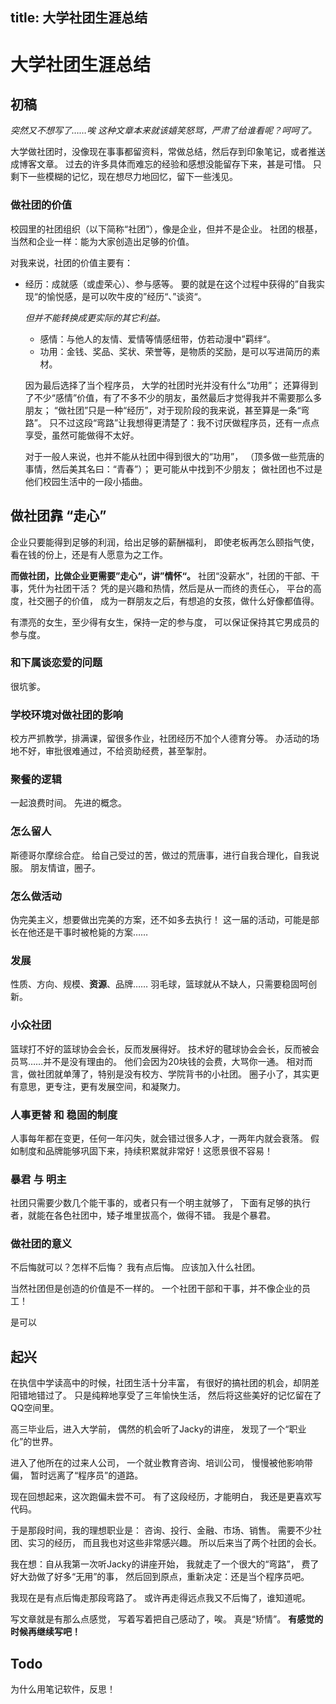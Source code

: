 title: 大学社团生涯总结
---
<!--updated: 2016-01-20-->

# 大学社团生涯总结

## 初稿

*突然又不想写了……唉*
*这种文章本来就该嬉笑怒骂，严肃了给谁看呢？呵呵了。*

大学做社团时，没像现在事事都留资料，常做总结，然后存到印象笔记，或者推送成博客文章。
过去的许多具体而难忘的经验和感想没能留存下来，甚是可惜。
只剩下一些模糊的记忆，现在想尽力地回忆，留下一些浅见。

### 做社团的价值

校园里的社团组织（以下简称“社团”），像是企业，但并不是企业。
社团的根基，当然和企业一样：能为大家创造出足够的价值。

对我来说，社团的价值主要有：

-   经历：成就感（或虚荣心）、参与感等。
    要的就是在这个过程中获得的”自我实现“的愉悦感，是可以吹牛皮的”经历“、”谈资“。

    *但并不能转换成更实际的其它利益。*

    -   感情：与他人的友情、爱情等情感纽带，仿若动漫中”羁绊“。
    -   功用：金钱、奖品、奖状、荣誉等，是物质的奖励，是可以写进简历的素材。

    因为最后选择了当个程序员， 大学的社团时光并没有什么“功用”；
    还算得到了不少“感情”价值，有了不多不少的朋友，虽然最后才觉得我并不需要那么多朋友；
    “做社团”只是一种“经历”，对于现阶段的我来说，甚至算是一条“弯路”。
    只不过这段“弯路”让我想得更清楚了：我不讨厌做程序员，还有一点点享受，虽然可能做得不太好。

    对于一般人来说，也并不能从社团中得到很大的“功用”，
    （顶多做一些荒唐的事情，然后美其名曰：“青春”）；
    更可能从中找到不少朋友；
    做社团也不过是他们校园生活中的一段小插曲。

## 做社团靠 “走心”

企业只要能得到足够的利润，给出足够的薪酬福利，
即使老板再怎么颐指气使，看在钱的份上，还是有人愿意为之工作。

**而做社团，比做企业更需要”走心“，讲”情怀“。**
社团“没薪水”，社团的干部、干事，凭什为社团干活？
凭的是兴趣和热情，然后是从一而终的责任心，
平台的高度，社交圈子的价值，
成为一群朋友之后，有想追的女孩，做什么好像都值得。

有漂亮的女生，至少得有女生，保持一定的参与度，
可以保证保持其它男成员的参与度。

### 和下属谈恋爱的问题

很坑爹。

### 学校环境对做社团的影响

校方严抓教学，排满课，留很多作业，社团经历不加个人德育分等。
办活动的场地不好，审批很难通过，不给资助经费，甚至掣肘。

### 聚餐的逻辑

一起浪费时间。
先进的概念。

### 怎么留人

斯德哥尔摩综合症。
给自己受过的苦，做过的荒唐事，进行自我合理化，自我说服。
朋友情谊，圈子。

### 怎么做活动

伪完美主义，想要做出完美的方案，还不如多去执行！
这一届的活动，可能是部长在他还是干事时被枪毙的方案……

### 发展

性质、方向、规模、**资源**、品牌……
羽毛球，篮球就从不缺人，只需要稳固呵创新。

### 小众社团

篮球打不好的篮球协会会长，反而发展得好。
技术好的毽球协会会长，反而被会员骂……并不是没有理由的。
他们会因为20块钱的会费，大骂你一通。
相对而言，做社团就单薄了，特别是没有校方、学院背书的小社团。
圈子小了，其实更有意思，更专注，更有发展空间，和凝聚力。

### 人事更替 和 稳固的制度

人事每年都在变更，任何一年闪失，就会错过很多人才，一两年内就会衰落。
假如制度和品牌能够巩固下来，持续积累就非常好！这愿景很不容易！

### 暴君 与 明主

社团只需要少数几个能干事的，或者只有一个明主就够了，
下面有足够的执行者，就能在各色社团中，矮子堆里拔高个，做得不错。
我是个暴君。

### 做社团的意义

不后悔就可以？怎样不后悔？
我有点后悔。
应该加入什么社团。

当然社团但是创造的价值是不一样的。
一个社团干部和干事，并不像企业的员工！

是可以

## 起兴

在执信中学读高中的时候，社团生活十分丰富，
有很好的搞社团的机会，却阴差阳错地错过了。
只是纯粹地享受了三年愉快生活，
然后将这些美好的记忆留在了QQ空间里。

高三毕业后，进入大学前，
偶然的机会听了Jacky的讲座，
发现了一个“职业化”的世界。

进入了他所在的过来人公司，
一个就业教育咨询、培训公司，
慢慢被他影响带偏，
暂时远离了“程序员”的道路。

现在回想起来，这次跑偏未尝不可。
有了这段经历，才能明白，
我还是更喜欢写代码。

于是那段时间，我的理想职业是：
咨询、投行、金融、市场、销售。
需要不少社团、实习的经历，
而且我也对这些非常感兴趣。
所以后来当了两个社团的会长。

我在想：自从我第一次听Jacky的讲座开始，
我就走了一个很大的“弯路”，
费了好大劲做了好多“无用”的事，
然后回到原点，重新决定：还是当个程序员吧。

我现在是有点后悔走那段弯路了。
或许再走得远点我又不后悔了，谁知道呢。

写文章就是有那么点感觉，
写着写着把自己感动了，唉。
真是“矫情”。
**有感觉的时候再继续写吧！**

## Todo

为什么用笔记软件，反思！
